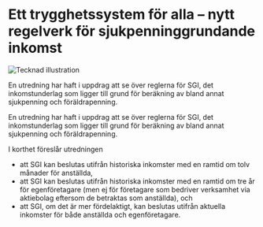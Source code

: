 # Ett trygghetssystem för alla – nytt regelverk för sjukpenninggrundande inkomst

![Tecknad illustration](/contentassets/0a34584571e248bc99473d1a9f13298b/omslag-sou202330.jpg?width=150&quality=85)

En utredning har haft i uppdrag att se över reglerna för SGI, det inkomstunderlag som ligger till grund för beräkning av bland annat sjukpenning och föräldrapenning.

En utredning har haft i uppdrag att se över reglerna för SGI, det inkomstunderlag som ligger till grund för beräkning av bland annat sjukpenning och föräldrapenning.

I korthet föreslår utredningen

* att SGI kan beslutas utifrån historiska inkomster med en ramtid om tolv månader för anställda,
* att SGI kan beslutas utifrån historiska inkomster med en ramtid om tre år för egenföretagare (men ej för företagare som bedriver verksamhet via aktiebolag eftersom de betraktas som anställda), och
* att SGI, om det är mer fördelaktigt, kan beslutas utifrån aktuella inkomster för både anställda och egenföretagare.
